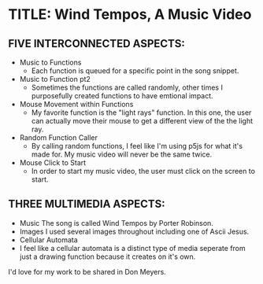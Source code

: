 # TITLE: Wind Tempos, A Music Video
## FIVE INTERCONNECTED ASPECTS:
- Music to Functions
    - Each function is queued for a specific point in the song snippet.
- Music to Function pt2
    - Sometimes the functions are called randomly, other times I purposefully created functions to have emtional impact.
- Mouse Movement within Functions
    - My favorite function is the "light rays" function. In this one, the user can actually move their mouse to get a different view of the the light ray.
- Random Function Caller
    - By calling random functions, I feel like I'm using p5js for what it's made for. My music video will never be the same twice. 
- Mouse Click to Start
    - In order to start my music video, the user must click on the screen to start.

## THREE MULTIMEDIA ASPECTS:
- Music
    The song is called Wind Tempos by Porter Robinson.
- Images
    I used several images throughout including one of Ascii Jesus.
- Cellular Automata
 - I feel like a cellular automata is a distinct type of media seperate from just a drawing function because it creates on it's own.

I'd love for my work to be shared in Don Meyers. 